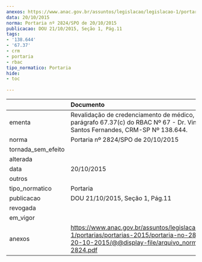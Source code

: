 ```yaml
---
anexos: https://www.anac.gov.br/assuntos/legislacao/legislacao-1/portarias/portarias-2015/portaria-no-2824-spo-de-20-10-2015/@@display-file/arquivo_norma/PA2015-2824.pdf
data: 20/10/2015
norma: Portaria nº 2824/SPO de 20/10/2015
publicacao: DOU 21/10/2015, Seção 1, Pág.11
tags:
- '138.644'
- '67.37'
- crm
- portaria
- rbac
tipo_normatico: Portaria
hide: 
- toc 
 
---
```


|                    | Documento                                                                                                                                                         |
|:-------------------|:------------------------------------------------------------------------------------------------------------------------------------------------------------------|
| ementa             | Revalidação de credenciamento de médico, com base no parágrafo 67.37(c) do RBAC Nº 67 - Dr. Vinícius Dos Santos Fernandes, CRM-SP Nº 138.644.                     |
| norma              | Portaria nº 2824/SPO de 20/10/2015                                                                                                                                |
| tornada_sem_efeito |                                                                                                                                                                   |
| alterada           |                                                                                                                                                                   |
| data               | 20/10/2015                                                                                                                                                        |
| outros             |                                                                                                                                                                   |
| tipo_normatico     | Portaria                                                                                                                                                          |
| publicacao         | DOU 21/10/2015, Seção 1, Pág.11                                                                                                                                   |
| revogada           |                                                                                                                                                                   |
| em_vigor           |                                                                                                                                                                   |
| anexos             | https://www.anac.gov.br/assuntos/legislacao/legislacao-1/portarias/portarias-2015/portaria-no-2824-spo-de-20-10-2015/@@display-file/arquivo_norma/PA2015-2824.pdf |